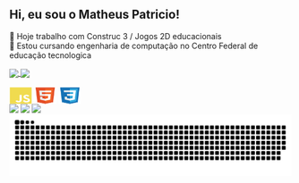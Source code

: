## Hi, eu sou o Matheus Patricio!<br>
👔 Hoje trabalho com Construc 3 / Jogos 2D educacionais<br>
📓 Estou cursando engenharia de computação no Centro Federal de educação tecnologica

<div>
    <a href="https://github.com/MatheusPatricioo/github-readme-stats">
  <img height=170 align="center" src="https://github-readme-stats.vercel.app/api?username=MatheusPatricioo&theme=transparent" />
</a>
<a href="https://github.com/MatheusPatricioo/convoychat">
  <img height=170 align="center" src="https://github-readme-stats.vercel.app/api/top-langs?username=MatheusPatricioo&layout=compact&langs_count=8&card_width=320&theme=transparent" />
</a>
 </div>

<div style="display: inline_block"><br>
  <img align="center" alt="MatheusPatricioo-Js" height="30" width="40" src="https://raw.githubusercontent.com/devicons/devicon/master/icons/javascript/javascript-plain.svg">
  <img align="center" alt="MatheusPatricioo-HTML" height="30" width="40" src="https://raw.githubusercontent.com/devicons/devicon/master/icons/html5/html5-original.svg">
  <img align="center" alt="MatheusPatricioo-CSS" height="30" width="40" src="https://raw.githubusercontent.com/devicons/devicon/master/icons/css3/css3-original.svg">
</div>

<div>
  <a href = "mailto:matheuspatricio.aspx@gmail.com"><img src="https://img.shields.io/badge/-Gmail-%23333?style=for-the-badge&logo=gmail&logoColor=white" target="_blank"></a>
  <a href="https://www.linkedin.com/in/matheus-patricio-ab77031b6/" target="_blank"><img src="https://img.shields.io/badge/-LinkedIn-%230077B5?style=for-the-badge&logo=linkedin&logoColor=white" target="_blank"></a>
  <a href="https://wa.me/5531995461381" target="_blank"><img src="https://img.shields.io/badge/WhatsApp-25D366?style=for-the-badge&logo=whatsapp&logoColor=white" target="_blank"></a>
<div>

<picture>
  <source media="(prefers-color-scheme: dark)" srcset="https://raw.githubusercontent.com/MatheusPatricioo/MatheusPatricioo/output/github-contribution-grid-snake-dark.svg">
  <source media="(prefers-color-scheme: light)" srcset="https://raw.githubusercontent.com/MatheusPatricioo/MatheusPatricioo/output/github-contribution-grid-snake.svg">
  <img alt="github contribution grid snake animation" src="https://raw.githubusercontent.com/MatheusPatricioo/MatheusPatricioo/output/github-contribution-grid-snake.svg">
</picture>
